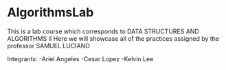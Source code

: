 # AlgorithmsLab

This is a lab course which corresponds to DATA STRUCTURES AND ALGORITHMS II
Here we will showcase all of the practices assigned by the professor SAMUEL LUCIANO

Integrants: 
  -Ariel Angeles
  -Cesar Lopez
  -Kelvin Lee

